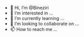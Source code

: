 - 👋 Hi, I’m @Bineziri
- 👀 I’m interested in ...
- 🌱 I’m currently learning ...
- 💞️ I’m looking to collaborate on ...
- 📫 How to reach me ...

<!---
Bineziri/Bineziri is a ✨ special ✨ repository because its `README.md` (this file) appears on your GitHub profile.
You can click the Preview link to take a look at your changes.
--->
